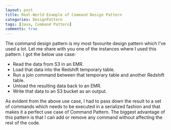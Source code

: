 ```yaml
---
layout: post
title: Real-World Example of Command Design Pattern
categories: DesignPattern
tags: [Java, Command Pattern]
comments: true
---
```


The command design pattern is my most favourite design pattern which I’ve used a lot. Let me share with you one of the instances where I used this pattern.
I got the below use case:
- Read the data from S3 in an EMR.
- Load that data into the Redshift temporary table.
- Run a join command between that temporary table and another Redshift table.
- Unload the resulting data back to an EMR.
- Write that data to an S3 bucket as an output.

As evident from the above use case, I had to pass down the result to a set of commands which needs to be executed in a serialized fashion and that makes it a perfect use case of Command Pattern. The biggest advantage of this pattern is that I can add or remove any command without affecting the rest of the code.
